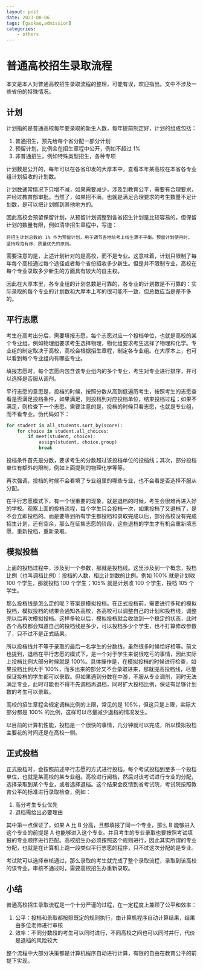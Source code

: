 ```yaml
---
layout: post
date: 2023-08-06
tags: [gaokao,admission]
categories:
    - others
---
```


# 普通高校招生录取流程

本文是本人对普通高校招生录取流程的整理，可能有误，欢迎指出。文中不涉及一些省份的特殊情况。

## 计划

计划指的是普通高校每年要录取的新生人数，每年提前制定好，计划的组成包括：

1. 普通招生，预先给每个省分配一部分计划
2. 预留计划，比例会在招生章程中公开，例如不超过 1%
3. 非普通招生，例如特殊类型招生，各种专项

计划数是公开的，每年可以在各省印发的大厚本中，查看本年某高校在本省各专业组计划招收的计划数。

计划数通常情况下只增不减，如果需要减少，涉及到教育公平，需要有合理要求，并经过教育部审批。当然了，如果招不满，也就是满足合理要求的考生数量不足计划数，是可以把计划挪到其他地方的。

因此高校会预留保留计划，从预留计划调整到各省招生计划是比较容易的。但保留计划的数量有限，例如清华招生章程中，写道：

    将招生计划总数的 1% 作为预留计划，用于调节各地统考上线生源不平衡。预留计划使用时，坚持规范有序、质量优先的原则。

需要注意的是，上述计划针对的是高校，而不是专业。这意味着，计划只限制了每年每个高校通过每个途径或者每个省份招收多少新生。但是并不限制专业，高校在每个专业录取多少新生的方面具有较大的自主权。

因此在大厚本里，各专业组的计划总数是可靠的，各专业的计划数是不可靠的：实际录取的每个专业的计划数和大厚本上写的很可能不一致，但总数应当是差不多的。

## 平行志愿

考生在高考出分后，需要填报志愿，每个志愿对应一个投档单位，也就是高校的某个专业组。例如物理组要求考生选择物理，物化组要求考生选择了物理和化学。专业组的制定取决于高校，高校会根据招生章程，制定各专业组。在大厚本上，也可以看到每个专业组内有哪些专业。

填报志愿时，每个志愿内包含该专业组内的多个专业，考生对专业进行排序，并可以选择是否服从调剂。

平行志愿的意思是，投档的时候，按照分数从高到低遍历考生，按照考生的志愿查看是否满足投档条件，如果满足，则投档到对应投档单位，结束投档过程；如果不满足，则检查下一个志愿。需要注意的是，投档的时候只看志愿，也就是专业组，而不看专业。伪代码如下：

```python
for student in all_students.sort_by(score):
    for choice in student.all_choices:
        if meet(student, choice):
            assign(student, choice.group)
            break
```

投档条件首先是分数，要求考生的分数超过该投档单位的投档线；其次，部分投档单位有额外的限制，例如上面提到的物理化学等等。

再次强调，投档的时候不会看填了专业组里的哪些专业，也不会看是否选择不服从分配。

在平行志愿模式下，有一个很重要的现象，就是退档的时候，考生会很难再进入好的学校。观察上面的投档流程，每个学生只会投档一次，如果投档了又退档了，是不会立即投档的。而是要等到所有学生都投档和录取完成以后，部分高校没有完成招生计划，还有空余，那么在征集志愿的阶段，这些退档的学生才有机会重新填志愿，重新投档，重新录取。

## 模拟投档

上面的投档过程中，涉及到一个参数，那就是投档线。这里涉及到一个概念，投档比例（也叫调档比例）：投档的人数，相比计划数的比例。例如 100% 就是计划收 100 个学生，那就投档 100 个学生；105% 就是计划收 100 个学生，投档 105 个学生。

那么投档线是怎么定的呢？答案是模拟投档。在正式投档前，需要进行多轮的模拟投档，模拟投档的结果会通知各高校，各高校可以调整自己的计划和投档线，调整完以后再次模拟投档。这样多轮以后，模拟投档就会收敛到一个稳定的状态，此时各个高校都会知道自己的投档线是多少，可以投档多少个学生，也不打算修改参数了，只不过不是正式结果。

所以投档线并不等于录取的最后一名学生的分数线，虽然很多时候恰好相等。前文也提到，退档在平行志愿的模式下，是一个对于学生来说很吃亏的事情，因此实际上投档比例大部分时候就是 100%。具体操作是，在模拟投档的时候进行检查，如果投档比例大于 100%，而多出来的部分又不会录取进来，那就提高投档线，尽量保证投档的学生都可以录取。但如果遇到分数在中游，不服从专业调剂，同时无法满足专业，此时可能也不得不先调档再退档，同时扩大投档比例，保证有足够计划数的考生可以录取。

高校的招生章程会规定调档比例的上限，常见的是 105%，但这只是上限，实际大部分都是 100% 的比例，这样可以尽量减少退档的情况发生。

以目前的计算机性能，投档是一个很快的事情，几分钟就可以完成，所以模拟投档主要花的时间还是在高校一侧。

## 正式投档

正式投档时，会按照前述平行志愿的方式进行投档，每个考试投档到至多一个投档单位，也就是某高校的某专业组。高校进行阅档，然后对该考试进行专业的分配，选择录取到某个专业，或者选择退档。这个结果会反馈到省考试院，考试院按照教育公平的标准进行录取检查，例如：

1. 高分考生专业优先
2. 退档需给出必要理由

其中第一点保证了，如果 A 比 B 分高，且都填报了同一个专业，那么 B 能够进入这个专业的前提是 A 也能够进入这个专业。并且考生的专业录取也要按照考试填报的专业顺序进行匹配。高校招生办必须按照这个规则进行，因此其实所谓的专业分配，也就是在计算机上跑一段类似平行志愿的程序，只不过这次分配的是专业。

考试院可以选择审核通过，那么录取的考生就完成了整个录取流程，录取到该高校的该专业。审核不通过时，需要高校招生办重新录取。

## 小结

普通高校招生录取流程是一个十分严谨的过程，在一定程度上兼顾了公平和效率：

1. 公平：投档和录取都按照既定的规则执行，由计算机程序自动计算结果，结果由多位老师进行审核
2. 效率：不同分数段的考生可以同时进行，不同高校之间也可以同时并行，代价是退档的风险较大

整个流程中大部分决策都是计算机程序自动进行计算，有限的自由在教育公平的前提下实现。


